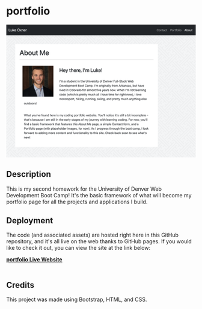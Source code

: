 # portfolio

![screenshot of website](./assets/images/screenshot.png)



## Description

This is my second homework for the University of Denver Web Development Boot Camp! It's the basic framework of what will become my portfolio page for all the projects and applications I build.

## Deployment

The code (and associated assets) are hosted right here in this GitHub repository, and it's all live on the web thanks to GitHub pages. If you would like to check it out, you can view the site at the link below:

<a href="https://lukeoxner.github.io/portfolio" target="_blank"><b>portfolio Live Website</b></a>
<br><br>

 ## Credits
 
 This project was made using Bootstrap, HTML, and CSS.
